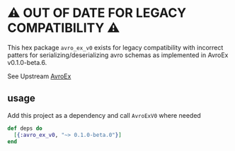 # ⚠️ OUT OF DATE FOR LEGACY COMPATIBILITY ⚠️

This hex package `avro_ex_v0` exists for legacy compatibility with
incorrect patters for serializing/deserializing avro schemas as implemented
in AvroEx v0.1.0-beta.6. 

See Upstream [AvroEx](https://hex.pm/packages/avro_ex)

## usage

Add this project as a dependency and call `AvroExV0` where needed

```elixir
def deps do
  [{:avro_ex_v0, "~> 0.1.0-beta.0"}]
end
```




